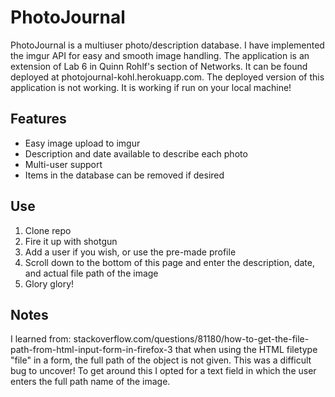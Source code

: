 # PhotoJournal

PhotoJournal is a multiuser photo/description database. I have implemented the imgur API for easy and smooth image handling. The application is an extension of Lab 6 in Quinn Rohlf's section of Networks. It can be found deployed at photojournal-kohl.herokuapp.com. The deployed version of this application is not working. It is working if run on your local machine!

## Features

- Easy image upload to imgur
- Description and date available to describe each photo
- Multi-user support
- Items in the database can be removed if desired


## Use
1. Clone repo
2. Fire it up with shotgun
3. Add a user if you wish, or use the pre-made profile
4. Scroll down to the bottom of this page and enter the description, date, and actual file path of the image
5. Glory glory!

## Notes
I learned from: stackoverflow.com/questions/81180/how-to-get-the-file-path-from-html-input-form-in-firefox-3 that when using the HTML filetype "file" in a form, the full path of the object is not given. This was a difficult bug to uncover! To get around this I opted for a text field in which the user enters the full path name of the image.
